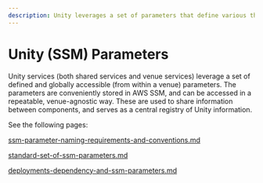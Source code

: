 ```yaml
---
description: Unity leverages a set of parameters that define various things
---
```


# Unity (SSM) Parameters

Unity services (both shared services and venue services) leverage a set of defined and globally accessible (from within a venue) parameters.  The parameters are conveniently stored in AWS SSM, and can be accessed in a repeatable, venue-agnostic way.  These are used to share information between components, and serves as a central registry of Unity information.

See the following pages:

[ssm-parameter-naming-requirements-and-conventions.md](ssm-parameter-naming-requirements-and-conventions.md "mention")

[standard-set-of-ssm-parameters.md](standard-set-of-ssm-parameters.md "mention")

[deployments-dependency-and-ssm-parameters.md](deployments-dependency-and-ssm-parameters.md "mention")
